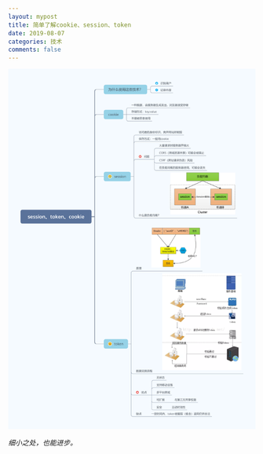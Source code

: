 ```yaml
---
layout: mypost
title: 简单了解cookie、session、token
date: 2019-08-07
categories: 技术
comments: false 
---
```


![图例](/res/img/cst.png)

_细小之处，也能进步。_
